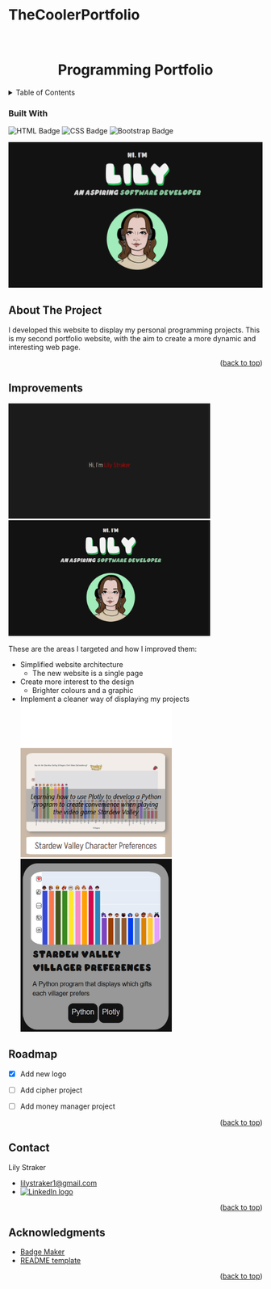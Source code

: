 # TheCoolerPortfolio

<a name="readme-top"></a>

<!-- PROJECT LOGO -->
<br />
<div align="center">
  <a href="#">
  </a>

  <h1 align="center">Programming Portfolio</h1>

  <p align="center">
<!--     <a href="#">View Demonstration Video</a> -->
  </p>
</div>


<!-- TABLE OF CONTENTS -->
<details>
  <summary>Table of Contents</summary>
  <ol>
    <li>
      <a href="#about-the-project">About The Project</a>
      <ul>
        <li><a href="#built-with">Built With</a></li>
      </ul>
    </li>
    <li><a href="#roadmap">Roadmap</a></li>
    <li><a href="#contact">Contact</a></li>
    <li><a href="#acknowledgments">Acknowledgments</a></li>
  </ol>
</details>


### Built With

  ![HTML Badge](https://img.shields.io/badge/HTML-orange?style=for-the-badge&logo=html5&logoColor=white)
  ![CSS Badge](https://img.shields.io/badge/css-blue?style=for-the-badge&logo=css3&logoColor=white)
  ![Bootstrap Badge](https://img.shields.io/badge/Bootstrap-%237952B3?style=for-the-badge&logo=bootstrap&logoColor=white)

![Personal website screenshot](https://github.com/lilystraker/TheCoolerPortfolio/blob/25e3b36297be15087b4475b57d8f76126af828d9/images/website.png)

<!-- ABOUT THE PROJECT -->
## About The Project
I developed this website to display my personal programming projects. This is my second portfolio website, with the aim to create a more dynamic and interesting web page. 
<p align="right">(<a href="#readme-top">back to top</a>)</p>

## Improvements
<img src = "https://github.com/lilystraker/TheCoolerPortfolio/blob/7a54afc716f044ef2e0b96b0f0b48e4dd1fd141f/images/oldwebsite.png" alt = "Screenshot of old website" width = "400px"><img src = "https://github.com/lilystraker/TheCoolerPortfolio/blob/25e3b36297be15087b4475b57d8f76126af828d9/images/website.png" alt = "Screenshot of new website" width = "400px">

These are the areas I targeted and how I improved them:
- Simplified website architecture
  - The new website is a single page
- Create more interest to the design
  - Brighter colours and a graphic
- Implement a cleaner way of displaying my projects<br>
 <img src = "https://github.com/lilystraker/TheCoolerPortfolio/blob/0170b62f481769afece4dd917ab25ae3ac48745e/images/oldProject.png" alt = "Project icon for my old website" width = "300px"><img src = "https://github.com/lilystraker/TheCoolerPortfolio/blob/665ee09832f6988fb8a902c65f4d5a762067d25f/images/caption1.png" alt = "Project icon for my current website" width = "300px">

<!-- ROADMAP -->
## Roadmap

- [X] Add new logo
- [ ] Add cipher project
- [ ] Add money manager project


<p align="right">(<a href="#readme-top">back to top</a>)</p>


<!-- CONTACT -->
## Contact

Lily Straker 
- lilystraker1@gmail.com
- <a href = "https://www.linkedin.com/in/lilystraker/">![LinkedIn logo](https://img.shields.io/badge/LinkedIn-blue?style=for-the-badge&logo=linkedin)
</a>

<p align="right">(<a href="#readme-top">back to top</a>)</p>

<!-- ACKNOWLEDGMENTS -->
## Acknowledgments
* [Badge Maker](https://shields.io/badges)
* [README template](https://github.com/othneildrew/Best-README-Template)
  
<p align="right">(<a href="#readme-top">back to top</a>)</p>
